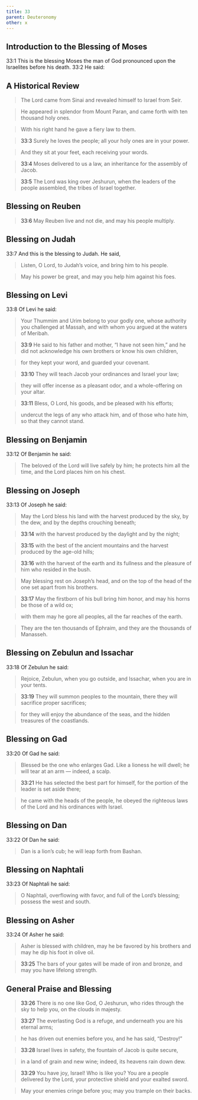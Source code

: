 ```yaml
---
title: 33
parent: Deuteronomy
other: x
---
```


## Introduction to the Blessing of Moses

<a name="33:1">33:1</a> This is the blessing Moses the man of God pronounced upon the Israelites before his death. <a name="33:2">33:2</a> He said:

## A Historical Review

> The Lord came from Sinai
> and revealed himself to Israel from Seir.

> He appeared in splendor from Mount Paran,
> and came forth with ten thousand holy ones.

> With his right hand he gave a fiery law to them.

> <a name="33:3">33:3</a> Surely he loves the people;
> all your holy ones are in your power.

> And they sit at your feet,
> each receiving your words.

> <a name="33:4">33:4</a> Moses delivered to us a law,
> an inheritance for the assembly of Jacob.

> <a name="33:5">33:5</a> The Lord was king over Jeshurun,
> when the leaders of the people assembled,
> the tribes of Israel together.

## Blessing on Reuben

> <a name="33:6">33:6</a> May Reuben live and not die,
> and may his people multiply.

## Blessing on Judah

<a name="33:7">33:7</a> And this is the blessing to Judah. He said,

> Listen, O Lord, to Judah’s voice,
> and bring him to his people.

> May his power be great,
> and may you help him against his foes.

## Blessing on Levi

<a name="33:8">33:8</a> Of Levi he said:

> Your Thummim and Urim belong to your godly one,
> whose authority you challenged at Massah,
> and with whom you argued at the waters of Meribah.

> <a name="33:9">33:9</a> He said to his father and mother, “I have not seen him,”
> and he did not acknowledge his own brothers
> or know his own children,

> for they kept your word,
> and guarded your covenant.

> <a name="33:10">33:10</a> They will teach Jacob your ordinances
> and Israel your law;

> they will offer incense as a pleasant odor, 
> and a whole-offering on your altar.

> <a name="33:11">33:11</a> Bless, O Lord, his goods,
> and be pleased with his efforts;

> undercut the legs of any who attack him,
> and of those who hate him, so that they cannot stand.

## Blessing on Benjamin

<a name="33:12">33:12</a> Of Benjamin he said:

> The beloved of the Lord will live safely by him;
> he protects him all the time, 
> and the Lord places him on his chest.

## Blessing on Joseph

<a name="33:13">33:13</a> Of Joseph he said:

> May the Lord bless his land
> with the harvest produced by the sky, by the dew,
> and by the depths crouching beneath;

> <a name="33:14">33:14</a> with the harvest produced by the daylight
> and by the night;

> <a name="33:15">33:15</a> with the best of the ancient mountains
> and the harvest produced by the age-old hills;

> <a name="33:16">33:16</a> with the harvest of the earth and its fullness
> and the pleasure of him who resided in the bush.

> May blessing rest on Joseph’s head,
> and on the top of the head of the one set apart from his brothers.

> <a name="33:17">33:17</a> May the firstborn of his bull bring him honor,
> and may his horns be those of a wild ox;

> with them may he gore all peoples,
> all the far reaches of the earth.

> They are the ten thousands of Ephraim,
> and they are the thousands of Manasseh.

## Blessing on Zebulun and Issachar

<a name="33:18">33:18</a> Of Zebulun he said:

> Rejoice, Zebulun, when you go outside, 
> and Issachar, when you are in your tents.

> <a name="33:19">33:19</a> They will summon peoples to the mountain,
> there they will sacrifice proper sacrifices;

> for they will enjoy the abundance of the seas,
> and the hidden treasures of the coastlands.

## Blessing on Gad

<a name="33:20">33:20</a> Of Gad he said:

> Blessed be the one who enlarges Gad.
> Like a lioness he will dwell;
> he will tear at an arm — indeed, a scalp.

> <a name="33:21">33:21</a> He has selected the best part for himself,
> for the portion of the leader is set aside there;

> he came with the heads of the people,
> he obeyed the righteous laws of the Lord
> and his ordinances with Israel.

## Blessing on Dan

<a name="33:22">33:22</a> Of Dan he said:

> Dan is a lion’s cub;
> he will leap forth from Bashan.

## Blessing on Naphtali

<a name="33:23">33:23</a> Of Naphtali he said:

> O Naphtali, overflowing with favor,
> and full of the Lord’s blessing;
> possess the west and south.

## Blessing on Asher

<a name="33:24">33:24</a> Of Asher he said:

> Asher is blessed with children,
> may he be favored by his brothers
> and may he dip his foot in olive oil.

> <a name="33:25">33:25</a> The bars of your gates will be made of iron and bronze,
> and may you have lifelong strength.

## General Praise and Blessing

> <a name="33:26">33:26</a> There is no one like God, O Jeshurun,
> who rides through the sky to help you, 
> on the clouds in majesty.

> <a name="33:27">33:27</a> The everlasting God is a refuge, 
> and underneath you are his eternal arms;

> he has driven out enemies before you,
> and he has said, “Destroy!”

> <a name="33:28">33:28</a> Israel lives in safety,
> the fountain of Jacob is quite secure,

> in a land of grain and new wine;
> indeed, its heavens rain down dew.

> <a name="33:29">33:29</a> You have joy, Israel! Who is like you?
> You are a people delivered by the Lord,
> your protective shield
> and your exalted sword.

> May your enemies cringe before you;
> may you trample on their backs.
